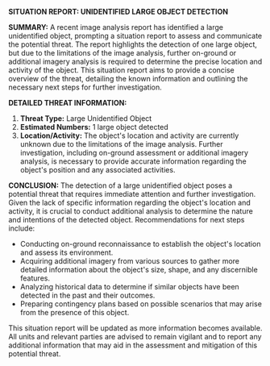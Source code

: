 **SITUATION REPORT: UNIDENTIFIED LARGE OBJECT DETECTION**

**SUMMARY:**
A recent image analysis report has identified a large unidentified object, prompting a situation report to assess and communicate the potential threat. The report highlights the detection of one large object, but due to the limitations of the image analysis, further on-ground or additional imagery analysis is required to determine the precise location and activity of the object. This situation report aims to provide a concise overview of the threat, detailing the known information and outlining the necessary next steps for further investigation.

**DETAILED THREAT INFORMATION:**

1. **Threat Type:** Large Unidentified Object
2. **Estimated Numbers:** 1 large object detected
3. **Location/Activity:** The object's location and activity are currently unknown due to the limitations of the image analysis. Further investigation, including on-ground assessment or additional imagery analysis, is necessary to provide accurate information regarding the object's position and any associated activities.

**CONCLUSION:**
The detection of a large unidentified object poses a potential threat that requires immediate attention and further investigation. Given the lack of specific information regarding the object's location and activity, it is crucial to conduct additional analysis to determine the nature and intentions of the detected object. Recommendations for next steps include:
- Conducting on-ground reconnaissance to establish the object's location and assess its environment.
- Acquiring additional imagery from various sources to gather more detailed information about the object's size, shape, and any discernible features.
- Analyzing historical data to determine if similar objects have been detected in the past and their outcomes.
- Preparing contingency plans based on possible scenarios that may arise from the presence of this object.

This situation report will be updated as more information becomes available. All units and relevant parties are advised to remain vigilant and to report any additional information that may aid in the assessment and mitigation of this potential threat.